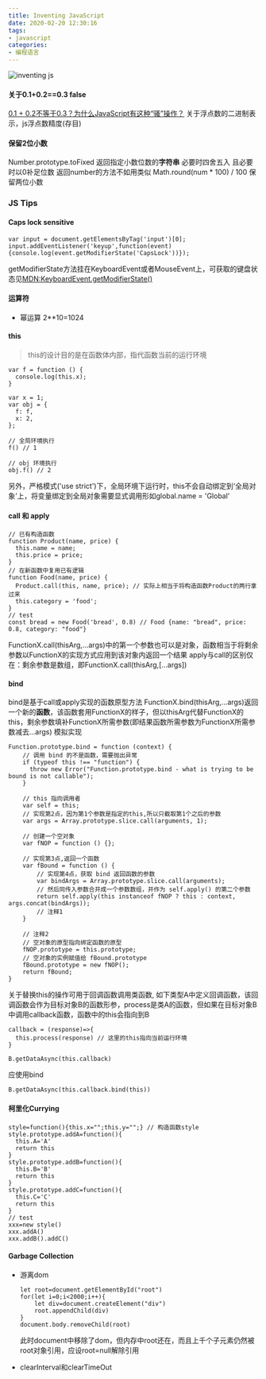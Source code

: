 ```yaml
---
title: Inventing JavaScript
date: 2020-02-20 12:30:16
tags:
- javascript
categories: 
- 编程语言
---
```

![inventing js](https://tva1.sinaimg.cn/large/a60edd42gy1gc2rdmb6h9j20hr0k40tx.jpg)

#### 关于0.1+0.2==0.3 false
[0.1 + 0.2不等于0.3？为什么JavaScript有这种“骚”操作？](https://juejin.im/post/5b90e00e6fb9a05cf9080dff)
关于浮点数的二进制表示，js浮点数精度(存目)

#### 保留2位小数
Number.prototype.toFixed 返回指定小数位数的**字符串** 必要时四舍五入 且必要时以0补足位数
返回number的方法不如用类似 Math.round(num * 100) / 100 保留两位小数
### JS Tips
#### Caps lock sensitive
```
var input = document.getElementsByTag('input')[0];
input.addEventListener('keyup',function(event){console.log(event.getModifierState('CapsLock'))});
```
getModifierState方法挂在KeyboardEvent或者MouseEvent上，可获取的键盘状态见[MDN:KeyboardEvent.getModifierState()](https://developer.mozilla.org/zh-CN/docs/Web/API/KeyboardEvent/getModifierState#Modifier_keys_on_Gecko)

#### 运算符
+ 幂运算 2**10=1024

#### this
> this的设计目的是在函数体内部，指代函数当前的运行环境
```
var f = function () {
  console.log(this.x);
}

var x = 1;
var obj = {
  f: f,
  x: 2,
};

// 全局环境执行
f() // 1

// obj 环境执行
obj.f() // 2
```
另外，严格模式('use strict')下，全局环境下运行时，this不会自动绑定到‘全局对象’上，将变量绑定到全局对象需要显式调用形如global.name = 'Global'
#### call 和 apply
```
// 已有构造函数
function Product(name, price) {
  this.name = name;
  this.price = price;
}
// 在新函数中复用已有逻辑
function Food(name, price) {
  Product.call(this, name, price); // 实际上相当于将构造函数Product的两行拿过来
  this.category = 'food';
}
// test
const bread = new Food('bread', 0.8) // Food {name: "bread", price: 0.8, category: "food"}
```
FunctionX.call(thisArg,...args)中的第一个参数也可以是对象，函数相当于将剩余参数以FunctionX的实现方式应用到该对象内返回一个结果
apply与call的区别仅在：剩余参数是数组，即FunctionX.call(thisArg,\[...args])
#### bind
bind是基于call或apply实现的函数原型方法 FunctionX.bind(thisArg,...args)返回一个新的<b>函数</b>，该函数套用FunctionX的样子，但以thisArg代替FunctionX的this，剩余参数填补FunctionX所需参数(即结果函数所需参数为FunctionX所需参数减去...args)
模拟实现
```
Function.prototype.bind = function (context) {
    // 调用 bind 的不是函数，需要抛出异常
    if (typeof this !== "function") {
      throw new Error("Function.prototype.bind - what is trying to be bound is not callable");
    }
    
    // this 指向调用者
    var self = this;
    // 实现第2点，因为第1个参数是指定的this,所以只截取第1个之后的参数
    var args = Array.prototype.slice.call(arguments, 1);
    
    // 创建一个空对象
    var fNOP = function () {};
    
    // 实现第3点,返回一个函数
    var fBound = function () {
        // 实现第4点，获取 bind 返回函数的参数
        var bindArgs = Array.prototype.slice.call(arguments);
        // 然后同传入参数合并成一个参数数组，并作为 self.apply() 的第二个参数
        return self.apply(this instanceof fNOP ? this : context, args.concat(bindArgs));
        // 注释1
    }
    
    // 注释2
    // 空对象的原型指向绑定函数的原型
    fNOP.prototype = this.prototype;
    // 空对象的实例赋值给 fBound.prototype
    fBound.prototype = new fNOP();
    return fBound;
}
```
关于替换this的操作可用于回调函数调用类函数, 如下类型A中定义回调函数，该回调函数会作为目标对象B的函数形参，process是类A的函数，但如果在目标对象B中调用callback函数，函数中的this会指向到B
```
callback = (response)=>{
  this.process(response) // 这里的this指向当前运行环境
}

B.getDataAsync(this.callback)
```
应使用bind
```
B.getDataAsync(this.callback.bind(this))
```
#### 柯里化Currying
```
style=function(){this.x="";this.y="";} // 构造函数style
style.prototype.addA=function(){
  this.A='A'
  return this 
}
style.prototype.addB=function(){
  this.B='B'
  return this
}
style.prototype.addC=function(){
  this.C='C'
  return this
}
// test
xxx=new style()
xxx.addA()
xxx.addB().addC()
```
#### Garbage Collection
+ 游离dom
    ```
    let root=document.getElementById("root")
    for(let i=0;i<2000;i++){
        let div=document.createElement("div")
        root.appendChild(div)
    }
    document.body.removeChild(root)
    ```
    此时document中移除了dom，但内存中root还在，而且上千个子元素仍然被root对象引用，应设root=null解除引用

+ clearInterval和clearTimeOut